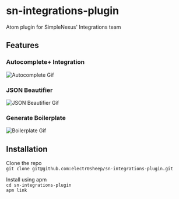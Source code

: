 # sn-integrations-plugin
Atom plugin for SimpleNexus' Integrations team

## Features
### Autocomplete+ Integration
![Autocomplete Gif](https://github.com/{user}/{repo}/raw/master/sn-integrations-plugin/resources/sn-integrations-plugin-autocomplete.gif)

### JSON Beautifier
![JSON Beautifier Gif](https://github.com/{user}/{repo}/raw/master/sn-integrations-plugin/resources/sn-integrations-plugin-beautify.gif)

### Generate Boilerplate
![Boilerplate Gif](https://github.com/{user}/{repo}/raw/master/sn-integrations-plugin/resources/sn-integrations-plugin-boilerplate.gif)

## Installation
Clone the repo  
`git clone git@github.com:electr0sheep/sn-integrations-plugin.git`

Install using apm  
`cd sn-integrations-plugin`  
`apm link`
